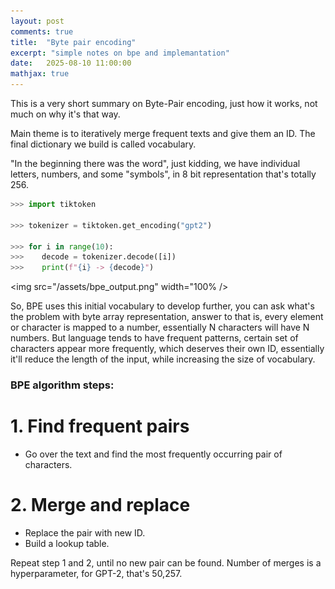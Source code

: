 ```yaml
---
layout: post
comments: true
title:  "Byte pair encoding"
excerpt: "simple notes on bpe and implemantation"
date:   2025-08-10 11:00:00
mathjax: true
---
```

<style>
.post-header h1 {
    font-size: 35px;
}
.post pre,
.post code {
    background-color: #fcfcfc;
    font-size: 13px; /* make code smaller for this post... */
}
</style>

This is a very short summary on Byte-Pair encoding, just how it works, not much on why it's that way. 

Main theme is to iteratively merge frequent texts and give them an ID. The final dictionary we build is called vocabulary. 

"In the beginning there was the word", just kidding, we have individual letters, numbers, and some "symbols", in 8 bit representation that's totally 256. 

```python
>>> import tiktoken

>>> tokenizer = tiktoken.get_encoding("gpt2")

>>> for i in range(10):
>>>    decode = tokenizer.decode([i])
>>>    print(f"{i} -> {decode}")
```

<img src="/assets/bpe_output.png" width="100% />

So, BPE uses this initial vocabulary to develop further, you can ask what's the problem with byte array representation, answer to that is, every element or character is mapped to a number, essentially N characters will have N numbers. But language tends to have frequent patterns, certain set of characters appear more frequently, which deserves their own ID, essentially it'll reduce the length of the input, while increasing the size of vocabulary.

### BPE algorithm steps:

# 1. Find frequent pairs
    
- Go over the text and find the most frequently occurring pair of characters.

# 2. Merge and replace

- Replace the pair with new ID. 
- Build a lookup table.

Repeat step 1 and 2, until no new pair can be found. Number of merges is a hyperparameter, for GPT-2, that's 50,257.

